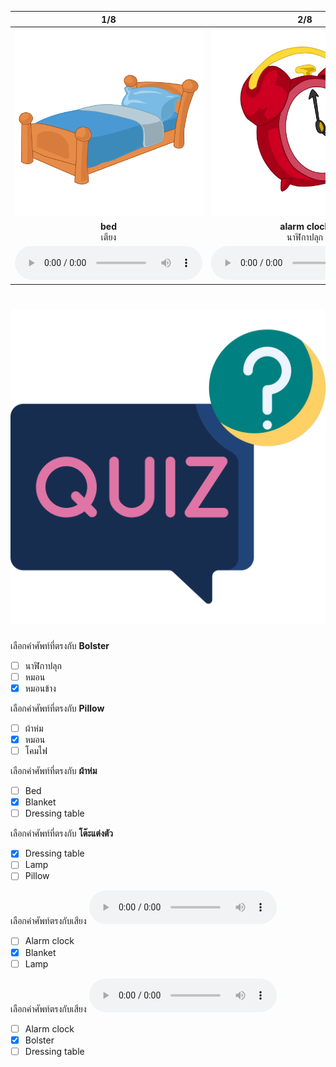 <div class="carrousel">


|1/8|2/8|3/8|4/8|5/8|6/8|7/8|8/8|
| :----: | :----: | :----: | :----: | :----: | :----: | :----: | :----: |
|![](/media/img/bedroom__bed.svg)|![](/media/img/bedroom__alarm&#x20;clock.svg)|![](/media/img/bedroom__lamp.svg)|![](/media/img/bedroom__dressing&#x20;table.svg)|![](/media/img/bedroom__bolster.svg)|![](/media/img/bedroom__blanket.svg)|![](/media/img/bedroom__pillow.svg)|![](/media/img/bedroom__wardrobe.svg)|
|**bed**<br>เตียง|**alarm clock**<br>นาฬิกาปลุก|**lamp**<br>โคมไฟ|**dressing table**<br>โต๊ะแต่งตัว|**bolster**<br>หมอนข้าง|**blanket**<br>ผ้าห่ม|**pillow**<br>หมอน|**wardrobe**<br>ตู้เสื้อผ้า|
|![](/media/audio/bed.mp3)|![](/media/audio/alarm&#x20;clock.mp3)|![](/media/audio/lamp.mp3)|![](/media/audio/dressing&#x20;table.mp3)|![](/media/audio/bolster.mp3)|![](/media/audio/blanket.mp3)|![](/media/audio/pillow.mp3)|![](/media/audio/wardrobe.mp3)|

</div>



# ![icon](/media/icons/quiz.svg) 

<div class=question>

 เลือกคำศัพท์ที่ตรงกับ **Bolster**
 - [ ] นาฬิกาปลุก
 - [ ] หมอน
 - [x] หมอนข้าง
</div>
<div class=question>

 เลือกคำศัพท์ที่ตรงกับ **Pillow**
 - [ ] ผ้าห่ม
 - [x] หมอน
 - [ ] โคมไฟ
</div>
<div class=question>

 เลือกคำศัพท์ที่ตรงกับ **ผ้าห่ม**
 - [ ] Bed
 - [x] Blanket
 - [ ] Dressing table
</div>
<div class=question>

 เลือกคำศัพท์ที่ตรงกับ **โต๊ะแต่งตัว**
 - [x] Dressing table
 - [ ] Lamp
 - [ ] Pillow
</div>
<div class=question>

เลือกคำศัพท์ตรงกับเสียง ![](/media/audio/blanket.mp3) 
 - [ ] Alarm clock
 - [x] Blanket
 - [ ] Lamp
</div>

<div class=question>

เลือกคำศัพท์ตรงกับเสียง ![](/media/audio/bolster.mp3) 
 - [ ] Alarm clock
 - [x] Bolster
 - [ ] Dressing table
</div>

